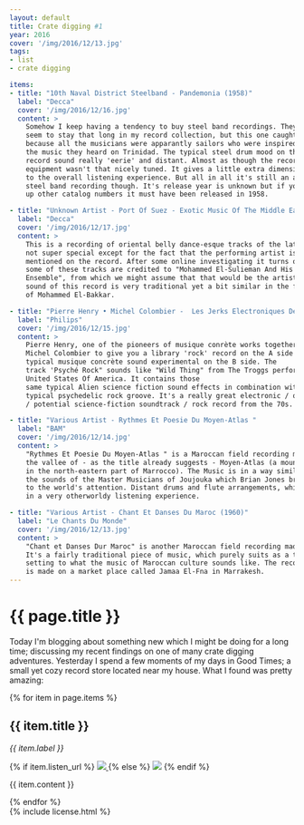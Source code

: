 ```yaml
---
layout: default
title: Crate digging #1
year: 2016
cover: '/img/2016/12/13.jpg'
tags:
- list
- crate digging

items:
- title: "10th Naval District Steelband - Pandemonia (1958)"
  label: "Decca"
  cover: '/img/2016/12/16.jpg'
  content: >
    Somehow I keep having a tendency to buy steel band recordings. They never
    seem to stay that long in my record collection, but this one caught my eye
    because all the musicians were apparantly sailors who were inspired by
    the music they heard on Trinidad. The typical steel drum mood on this
    record sound really 'eerie' and distant. Almost as though the recording
    equipment wasn't that nicely tuned. It gives a little extra dimension
    to the overall listening experience. But all in all it's still an average
    steel band recording though. It's release year is unknown but if you look
    up other catalog numbers it must have been released in 1958.

- title: "Unknown Artist - Port Of Suez - Exotic Music Of The Middle East (1958)"
  label: "Decca"
  cover: '/img/2016/12/17.jpg'
  content: >
    This is a recording of oriental belly dance-esque tracks of the late 50s. It's
    not super special except for the fact that the performing artist is never
    mentioned on the record. After some online investigating it turns out that
    some of these tracks are credited to "Mohammed El-Sulieman And His Oriental
    Ensemble", from which we might assume that that would be the artist. The
    sound of this record is very traditional yet a bit similar in the fashion
    of Mohammed El-Bakkar.

- title: "Pierre Henry • Michel Colombier -  Les Jerks Electroniques De La Messe Pour Le Temps Présent Et Musiques Concrètes De Pierre Henry Pour Maurice Béjart (1972)"
  label: "Philips"
  cover: '/img/2016/12/15.jpg'
  content: >
    Pierre Henry, one of the pioneers of musique conrète works together with
    Michel Colombier to give you a library 'rock' record on the A side and a
    typical musique concrète sound experimental on the B side. The
    track 'Psyché Rock" sounds like "Wild Thing" from The Troggs performed by
    United States Of America. It contains those
    same typical Alien science fiction sound effects in combination with a really
    typical psychedelic rock groove. It's a really great electronic / odd ball
    / potential science-fiction soundtrack / rock record from the 70s.

- title: "Various Artist - Rythmes Et Poesie Du Moyen-Atlas "
  label: "BAM"
  cover: '/img/2016/12/14.jpg'
  content: >
    "Rythmes Et Poesie Du Moyen-Atlas " is a Maroccan field recording made in
    the vallee of - as the title already suggests - Moyen-Atlas (a mountain
    in the north-eastern part of Marrocco). The Music is in a way similar to
    the sounds of the Master Musicians of Joujouka which Brian Jones brought
    to the world's attention. Distant drums and flute arrangements, which result
    in a very otherworldy listening experience.

- title: "Various Artist - Chant Et Danses Du Maroc (1960)"
  label: "Le Chants Du Monde"
  cover: '/img/2016/12/13.jpg'
  content: >
    "Chant et Danses Dur Maroc" is another Maroccan field recording made in the 60s.
    It's a fairly traditional piece of music, which purely suits as a theme
    setting to what the music of Maroccan culture sounds like. The recording
    is made on a market place called Jamaa El-Fna in Marrakesh.
---
```


<div class='pg post'>
  <h1>{{ page.title }}</h1>
  <p>
    Today I'm blogging about something new which I might be doing for a long
    time; discussing my recent findings on one of many crate digging adventures.
    Yesterday I spend a few moments of my days in Good Times; a small yet cozy
    record store located near my house. What I found was pretty amazing:
  </p>
</div>

<div>
  {% for item in page.items %}
    <div class='pg post'>
      <h2>{{ item.title }}</h2>
      <div>
        <i>{{ item.label }}</i>
      </div>
      <p>
        {% if item.listen_url %}
          <a href="{{ item.listen_url }}" target="_blank">
            <img class="cover" src="{{ item.cover }}"/>
          </a>
        {% else %}
          <img class="cover" src="{{ item.cover }}"/>
        {% endif %}
      </p>
      <p>
        {{ item.content }}
      </p>
    </div>
  {% endfor %}
</div>

<div class='pg post'>
  {% include license.html %}
</div>
